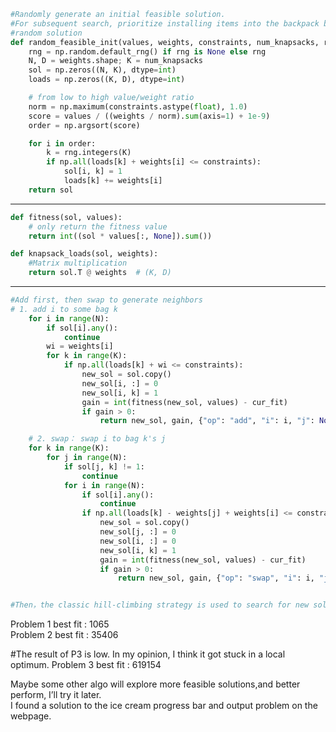 ```python
#Randomly generate an initial feasible solution.
#For subsequent search, prioritize installing items into the backpack based on their cost-effectiveness, from lowest to highest.
#random solution
def random_feasible_init(values, weights, constraints, num_knapsacks, rng=None):
    rng = np.random.default_rng() if rng is None else rng
    N, D = weights.shape; K = num_knapsacks
    sol = np.zeros((N, K), dtype=int)
    loads = np.zeros((K, D), dtype=int)

    # from low to high value/weight ratio
    norm = np.maximum(constraints.astype(float), 1.0)
    score = values / ((weights / norm).sum(axis=1) + 1e-9)
    order = np.argsort(score)                   

    for i in order:
        k = rng.integers(K)                     
        if np.all(loads[k] + weights[i] <= constraints):
            sol[i, k] = 1
            loads[k] += weights[i]
    return sol
```
________________________________________________________________
```python
def fitness(sol, values):
    # only return the fitness value
    return int((sol * values[:, None]).sum())

def knapsack_loads(sol, weights):
    #Matrix multiplication
    return sol.T @ weights  # (K, D)
```
________________________________________________________________

```python
#Add first, then swap to generate neighbors
# 1. add i to some bag k
    for i in range(N):
        if sol[i].any():
            continue
        wi = weights[i]
        for k in range(K):
            if np.all(loads[k] + wi <= constraints):
                new_sol = sol.copy()
                new_sol[i, :] = 0
                new_sol[i, k] = 1
                gain = int(fitness(new_sol, values) - cur_fit)
                if gain > 0:
                    return new_sol, gain, {"op": "add", "i": i, "j": None, "k_from": None, "k_to": k}

    # 2. swap： swap i to bag k's j
    for k in range(K):
        for j in range(N):
            if sol[j, k] != 1:
                continue
            for i in range(N):
                if sol[i].any():
                    continue
                if np.all(loads[k] - weights[j] + weights[i] <= constraints):
                    new_sol = sol.copy()
                    new_sol[j, :] = 0
                    new_sol[i, :] = 0
                    new_sol[i, k] = 1
                    gain = int(fitness(new_sol, values) - cur_fit)
                    if gain > 0:
                        return new_sol, gain, {"op": "swap", "i": i, "j": j, "k_from": k, "k_to": k}


#Then，the classic hill-climbing strategy is used to search for new solutions.
```
Problem 1 best fit : 1065  
Problem 2 best fit : 35406  

#The result of P3 is low. In my opinion, I think it got stuck in a local optimum.
Problem 3 best fit : 619154    


Maybe some other algo will explore more feasible solutions,and better perform, I’ll try it later.  
I found a solution to the ice cream progress bar and output problem on the webpage.